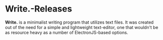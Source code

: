 # Write.-Releases

**Write.** is a minimalist writing program that utilizes text files. It was created out of the need for a simple and lightweight text-editor, one that wouldn't be as resource heavy as a number of ElectronJS-based options.
